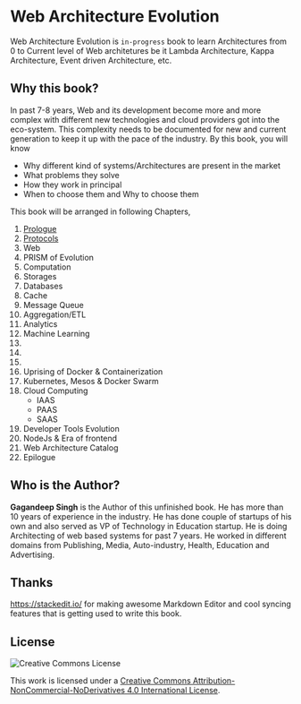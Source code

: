 # Web Architecture Evolution
Web Architecture Evolution is `in-progress` book to learn Architectures from 0 to Current level of Web architetures be it Lambda Architecture, Kappa Architecture, Event driven Architecture, etc.

## Why this book?
In past 7-8 years, Web and its development become more and more complex with different new technologies and cloud providers got into the eco-system. This complexity needs to be documented for new and current generation to keep it up with the pace of the industry. By this book, you will know 

 - Why different kind of systems/Architectures are present in the market
 - What problems they solve
 - How they work in principal
 - When to choose them and Why to choose them

This book will be arranged in following Chapters,
1. [Prologue](Prologue.md)
2. [Protocols](Protocols.md)
3. Web
4. PRISM of Evolution
5. Computation 
6. Storages
7. Databases
8. Cache 
9. Message Queue 
10. Aggregation/ETL
11. Analytics
12. Machine Learning
13. 
14. 
15. 
16. Uprising of Docker & Containerization
17. Kubernetes, Mesos & Docker Swarm
18. Cloud Computing    
       - IAAS
       - PAAS
       - SAAS
19. Developer Tools Evolution
20. NodeJs & Era of frontend
21. Web Architecture Catalog
22. Epilogue

## Who is the Author?
**Gagandeep Singh** is the Author of this unfinished book. He has more than 10 years of experience in the industry. He has done couple of startups of his own and also served as VP of Technology in Education startup. He is doing Architecting of web based systems for past 7 years. He worked in different domains from Publishing, Media, Auto-industry, Health, Education and Advertising.

## Thanks
https://stackedit.io/ for making awesome Markdown Editor and cool syncing features that is getting used to write this book.

## License

![Creative Commons License](https://i.creativecommons.org/l/by-nc-nd/4.0/88x31.png)

This work is licensed under a [Creative Commons Attribution-NonCommercial-NoDerivatives 4.0 International License](https://creativecommons.org/licenses/by-nc-nd/4.0/).
<!--stackedit_data:
eyJkaXNjdXNzaW9ucyI6eyIwNW9XenM5T3dSQ1hMU0poIjp7In
N0YXJ0Ijo4MjEsImVuZCI6ODI3LCJ0ZXh0IjoiMy4gQ2hhcHRl
ciAzIC0gV2ViIn0sImVkbENJN3JaWlNpSEphM1MiOnsic3Rhcn
QiOjEyMjYsImVuZCI6MTIzNCwidGV4dCI6IkVwaWxvZ3VlIn0s
ImR5eDl3MnZ3YkF0djJEaWQiOnsic3RhcnQiOjExOTcsImVuZC
I6MTIyMSwidGV4dCI6IldlYiBBcmNoaXRlY3R1cmUgQ2F0YWxv
ZyJ9LCJKWnpoZWtyYktGZlViZWZKIjp7InN0YXJ0IjoxMTY4LC
JlbmQiOjExOTIsInRleHQiOiJOb2RlSnMgJiBFcmEgb2YgZnJv
bnRlbmQifX0sImNvbW1lbnRzIjp7IndZdFJKY0RTNzExeXR0ak
UiOnsiZGlzY3Vzc2lvbklkIjoiMDVvV3pzOU93UkNYTFNKaCIs
InN1YiI6ImdoOjE3MzEzNyIsInRleHQiOiJUaGlzIHdpbGwgaW
5jbHVkZSB3ZWIgc2VydmVyIGV2b2x1dGlvbiBhbG9uZyB3aXRo
IEhUTUwsIENTUyBhbmQgSmF2YXNjcmlwdCIsImNyZWF0ZWQiOj
E1NjQxMjE2MTAzMDV9LCJmV1BjZ1BEVmFuMVY2U0Q1Ijp7ImRp
c2N1c3Npb25JZCI6IjA1b1d6czlPd1JDWExTSmgiLCJzdWIiOi
JnaDoxNzMxMzciLCJ0ZXh0IjoiSXQgYWxzbyBnaXZlIHdob2xl
IHdlYiBldm9sdXRpb24gaWRlYSBpbiBnaXN0LCBhbGwgdGhlIG
VsZW1lbnRzIG9mIHJlbWFpbmluZyBjaGFwdGVycy4gVGhhdCB3
aWxsIGJlIGV4cGxhaW5lZCBieSBQUklTTS4iLCJjcmVhdGVkIj
oxNTY0MTY3NTYwNzE1fSwiaWNEQ055MGd6c1N0clJiOCI6eyJk
aXNjdXNzaW9uSWQiOiJlZGxDSTdyWlpTaUhKYTNTIiwic3ViIj
oiZ2g6MTczMTM3IiwidGV4dCI6IkZ1dHVyZSBvZiBJbmR1c3Ry
eSBhbmQgdGhpcyBib29rIiwiY3JlYXRlZCI6MTU2NDIxMTA5NT
YwNX0sInBnbzhkWW1nbFV4UEl6c3kiOnsiZGlzY3Vzc2lvbklk
IjoiZHl4OXcydndiQXR2MkRpZCIsInN1YiI6ImdoOjE3MzEzNy
IsInRleHQiOiJJdCB3aWxsIGxpc3QgYWxsIHRoZSBDdXJyZW50
IFJlbGV2YW50IEFyY2hpdGVjdHVyZSBpbWFnZXMgd2l0aCByZW
ZlcmVuY2UgdG8gY2hhcHRlcnMiLCJjcmVhdGVkIjoxNTY0MjEx
NTcwMjM0fSwieVFYd3pTRzA5WkVuNmp4UyI6eyJkaXNjdXNzaW
9uSWQiOiJKWnpoZWtyYktGZlViZWZKIiwic3ViIjoiZ2g6MTcz
MTM3IiwidGV4dCI6IlRoaXMgY2hhcHRlciBjb3VsZCBiZSBza2
lwcGVkLlxuQXJjaGl0ZWN0dXJhbCBjaGFuZ2VzIGJyb3VnaCBi
ZSBOb2RlSnMsIFJlYWN0IGFuZCBBbmd1bGFyLiIsImNyZWF0ZW
QiOjE1NjQyMTE2NTgwMzV9LCJVYXMxWkRtM3VVamZnT1NzIjp7
ImRpc2N1c3Npb25JZCI6IjA1b1d6czlPd1JDWExTSmgiLCJzdW
IiOiJnaDoxNzMxMzciLCJ0ZXh0IjoiV2h5IHdlYiBiZWNvbWUg
c28gcG9wdWxhciBpbiBzdWNoIGEgc2hvcnQgcGVyaW9kIG9mIH
RpbWU/IFxuQ29tbXVuaWNhdGlvbiBtZWRpdW0gZm9yIEh1bWFu
IEludGVsbGlnZW5jZSIsImNyZWF0ZWQiOjE1NjQyMzEwOTc2Mj
J9fSwiaGlzdG9yeSI6Wy04OTQ0ODEzNTUsMTI4NTMyOTY3OCwt
MTYyODQwNzg3Myw4OTQwNzM2NTIsLTM2MDM5MDcyNywtMTgwOT
Q3NjUwMSwtMTYwMzY3NTU3LDc0ODgyNTY0NywtMTUzMzYzNzEz
MCw3Mjg3MjcyNzgsLTE0MjQ4MzUyODAsMTI2NTMyNTg3MCwtMT
AzNzE5NjgwNCwtMTA3NzIyNjIwMCwxNDgyMTMzNzMwLC0xNDM5
NTYwNDRdfQ==
-->